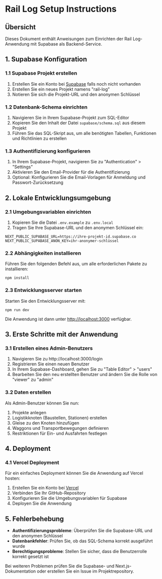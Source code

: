 # Rail Log Setup Instructions

## Übersicht

Dieses Dokument enthält Anweisungen zum Einrichten der Rail Log-Anwendung mit Supabase als Backend-Service.

## 1. Supabase Konfiguration

### 1.1 Supabase Projekt erstellen

1. Erstellen Sie ein Konto bei [Supabase](https://supabase.com/) falls noch nicht vorhanden
2. Erstellen Sie ein neues Projekt namens "rail-log"
3. Notieren Sie sich die Projekt-URL und den anonymen Schlüssel

### 1.2 Datenbank-Schema einrichten

1. Navigieren Sie in Ihrem Supabase-Projekt zum SQL-Editor
2. Kopieren Sie den Inhalt der Datei `supabase/schema.sql` aus diesem Projekt
3. Führen Sie das SQL-Skript aus, um alle benötigten Tabellen, Funktionen und Richtlinien zu erstellen

### 1.3 Authentifizierung konfigurieren

1. In Ihrem Supabase-Projekt, navigieren Sie zu "Authentication" > "Settings"
2. Aktivieren Sie den Email-Provider für die Authentifizierung
3. Optional: Konfigurieren Sie die Email-Vorlagen für Anmeldung und Passwort-Zurücksetzung

## 2. Lokale Entwicklungsumgebung

### 2.1 Umgebungsvariablen einrichten

1. Kopieren Sie die Datei `.env.example` zu `.env.local`
2. Tragen Sie Ihre Supabase-URL und den anonymen Schlüssel ein:

```
NEXT_PUBLIC_SUPABASE_URL=https://ihre-projekt-id.supabase.co
NEXT_PUBLIC_SUPABASE_ANON_KEY=ihr-anonymer-schlüssel
```

### 2.2 Abhängigkeiten installieren

Führen Sie den folgenden Befehl aus, um alle erforderlichen Pakete zu installieren:

```
npm install
```

### 2.3 Entwicklungsserver starten

Starten Sie den Entwicklungsserver mit:

```
npm run dev
```

Die Anwendung ist dann unter [http://localhost:3000](http://localhost:3000) verfügbar.

## 3. Erste Schritte mit der Anwendung

### 3.1 Erstellen eines Admin-Benutzers

1. Navigieren Sie zu http://localhost:3000/login
2. Registrieren Sie einen neuen Benutzer
3. In Ihrem Supabase-Dashboard, gehen Sie zu "Table Editor" > "users"
4. Bearbeiten Sie den neu erstellten Benutzer und ändern Sie die Rolle von "viewer" zu "admin"

### 3.2 Daten erstellen

Als Admin-Benutzer können Sie nun:

1. Projekte anlegen
2. Logistikknoten (Baustellen, Stationen) erstellen
3. Gleise zu den Knoten hinzufügen
4. Waggons und Transportbewegungen definieren
5. Restriktionen für Ein- und Ausfahrten festlegen

## 4. Deployment

### 4.1 Vercel Deployment

Für ein einfaches Deployment können Sie die Anwendung auf Vercel hosten:

1. Erstellen Sie ein Konto bei [Vercel](https://vercel.com/)
2. Verbinden Sie Ihr GitHub-Repository
3. Konfigurieren Sie die Umgebungsvariablen für Supabase
4. Deployen Sie die Anwendung

## 5. Fehlerbehebung

- **Authentifizierungsprobleme**: Überprüfen Sie die Supabase-URL und den anonymen Schlüssel
- **Datenbankfehler**: Prüfen Sie, ob das SQL-Schema korrekt ausgeführt wurde
- **Berechtigungsprobleme**: Stellen Sie sicher, dass die Benutzerrolle korrekt gesetzt ist

Bei weiteren Problemen prüfen Sie die Supabase- und Next.js-Dokumentation oder erstellen Sie ein Issue im Projektrepository. 
